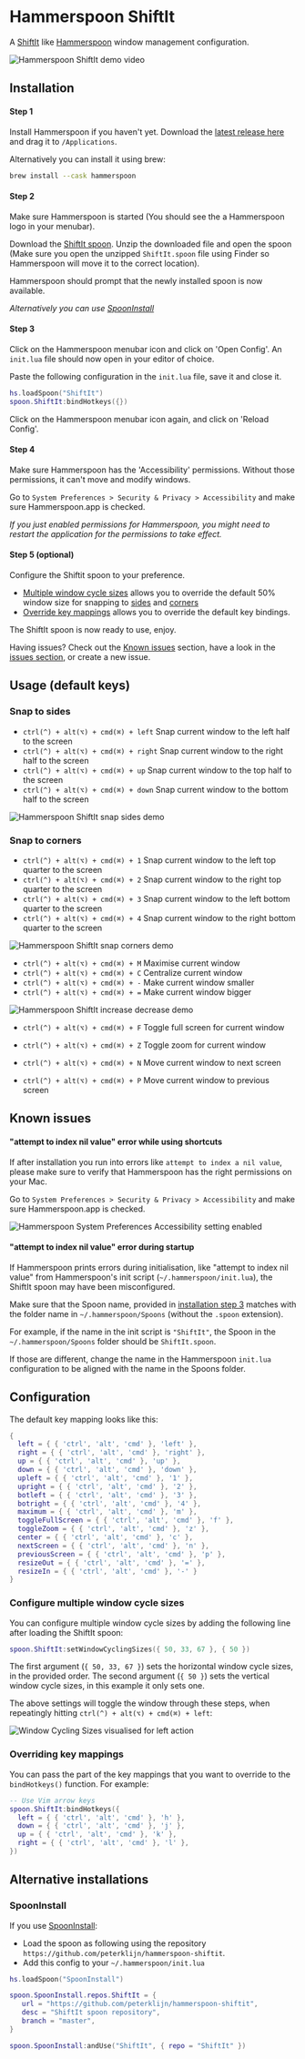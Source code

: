 # Hammerspoon ShiftIt

A [ShiftIt](https://github.com/fikovnik/ShiftIt) like [Hammerspoon](http://www.hammerspoon.org) window management configuration.

![Hammerspoon ShiftIt demo video](https://github.com/peterklijn/hammerspoon-shiftit/blob/master/images/shiftit-demo.gif?raw=true)

## Installation

#### Step 1

Install Hammerspoon if you haven't yet. Download the [latest release here](https://github.com/Hammerspoon/hammerspoon/releases/latest) and drag it to `/Applications`.

Alternatively you can install it using brew:
```bash
brew install --cask hammerspoon
```

#### Step 2

Make sure Hammerspoon is started (You should see the a Hammerspoon logo in your menubar).

Download the [ShiftIt spoon](https://github.com/peterklijn/hammerspoon-shiftit/raw/master/Spoons/ShiftIt.spoon.zip). Unzip the downloaded file and open the spoon (Make sure you open the unzipped `ShiftIt.spoon` file using Finder so Hammerspoon will move it to the correct location).

Hammerspoon should prompt that the newly installed spoon is now available.

*Alternatively you can use [SpoonInstall](#spooninstall)*

#### Step 3

Click on the Hammerspoon menubar icon and click on 'Open Config'. An `init.lua` file should now open in your editor of choice.

Paste the following configuration in the `init.lua` file, save it and close it.

```lua
hs.loadSpoon("ShiftIt")
spoon.ShiftIt:bindHotkeys({})
```

Click on the Hammerspoon menubar icon again, and click on 'Reload Config'.

#### Step 4

Make sure Hammerspoon has the 'Accessibility' permissions. Without those permissions, it can't move and modify windows.

Go to `System Preferences > Security & Privacy > Accessibility` and make sure Hammerspoon.app is checked.

_If you just enabled permissions for Hammerspoon, you might need to restart the application for the permissions to take effect._

#### Step 5 (optional)

Configure the Shiftit spoon to your preference.

- [Multiple window cycle sizes](https://github.com/peterklijn/hammerspoon-shiftit#configure-multiple-window-cycle-sizes) allows you to override the default 50% window size for snapping to [sides](https://github.com/peterklijn/hammerspoon-shiftit#snap-to-sides) and [corners](https://github.com/peterklijn/hammerspoon-shiftit#snap-to-corners)
- [Override key mappings](https://github.com/peterklijn/hammerspoon-shiftit#overriding-key-mappings) allows you to override the default key bindings.

The ShiftIt spoon is now ready to use, enjoy.

Having issues? Check out the [Known issues](https://github.com/peterklijn/hammerspoon-shiftit#known-issues) section, have a look in the [issues section](https://github.com/peterklijn/hammerspoon-shiftit/issues), or create a new issue.

## Usage (default keys)

### Snap to sides

- `ctrl(^) + alt(⌥) + cmd(⌘) + left` Snap current window to the left half to the screen
- `ctrl(^) + alt(⌥) + cmd(⌘) + right` Snap current window to the right half to the screen
- `ctrl(^) + alt(⌥) + cmd(⌘) + up` Snap current window to the top half to the screen
- `ctrl(^) + alt(⌥) + cmd(⌘) + down` Snap current window to the bottom half to the screen

![Hammerspoon ShiftIt snap sides demo](https://github.com/peterklijn/hammerspoon-shiftit/blob/master/images/shiftit-demo-snap-sides.gif?raw=true)

### Snap to corners

- `ctrl(^) + alt(⌥) + cmd(⌘) + 1` Snap current window to the left top quarter to the screen
- `ctrl(^) + alt(⌥) + cmd(⌘) + 2` Snap current window to the right top quarter to the screen
- `ctrl(^) + alt(⌥) + cmd(⌘) + 3` Snap current window to the left bottom quarter to the screen
- `ctrl(^) + alt(⌥) + cmd(⌘) + 4` Snap current window to the right bottom quarter to the screen

![Hammerspoon ShiftIt snap corners demo](https://github.com/peterklijn/hammerspoon-shiftit/blob/master/images/shiftit-demo-snap-corners.gif?raw=true)


- `ctrl(^) + alt(⌥) + cmd(⌘) + M` Maximise current window
- `ctrl(^) + alt(⌥) + cmd(⌘) + C` Centralize current window
- `ctrl(^) + alt(⌥) + cmd(⌘) + -` Make current window smaller
- `ctrl(^) + alt(⌥) + cmd(⌘) + =` Make current window bigger

![Hammerspoon ShiftIt increase decrease demo](https://github.com/peterklijn/hammerspoon-shiftit/blob/master/images/shiftit-demo-increase-decrease.gif?raw=true)

- `ctrl(^) + alt(⌥) + cmd(⌘) + F` Toggle full screen for current window
- `ctrl(^) + alt(⌥) + cmd(⌘) + Z` Toggle zoom for current window

- `ctrl(^) + alt(⌥) + cmd(⌘) + N` Move current window to next screen
- `ctrl(^) + alt(⌥) + cmd(⌘) + P` Move current window to previous screen


## Known issues

#### "attempt to index nil value" error while using shortcuts

If after installation you run into errors like `attempt to index a nil value`, please make sure to verify that Hammerspoon has the right permissions on your Mac.

Go to `System Preferences > Security & Privacy > Accessibility` and make sure Hammerspoon.app is checked.

![Hammerspoon System Preferences Accessibility setting enabled](https://github.com/peterklijn/hammerspoon-shiftit/blob/master/images/system-preferences-big-sur.png?raw=true)

#### "attempt to index nil value" error during startup

If Hammerspoon prints errors during initialisation, like "attempt to index nil value" from Hammerspoon's init script (`~/.hammerspoon/init.lua`), the ShiftIt spoon may have been misconfigured.

Make sure that the Spoon name, provided in [installation step 3](https://github.com/peterklijn/hammerspoon-shiftit#step-3) matches with the folder name in `~/.hammerspoon/Spoons` (without the `.spoon` extension).

For example, if the name in the init script is `"ShiftIt"`, the Spoon in the `~/.hammerspoon/Spoons` folder should be `ShiftIt.spoon`.

If those are different, change the name in the Hammerspoon `init.lua` configuration to be aligned with the name in the Spoons folder.


## Configuration

The default key mapping looks like this:

```lua
{
  left = { { 'ctrl', 'alt', 'cmd' }, 'left' },
  right = { { 'ctrl', 'alt', 'cmd' }, 'right' },
  up = { { 'ctrl', 'alt', 'cmd' }, 'up' },
  down = { { 'ctrl', 'alt', 'cmd' }, 'down' },
  upleft = { { 'ctrl', 'alt', 'cmd' }, '1' },
  upright = { { 'ctrl', 'alt', 'cmd' }, '2' },
  botleft = { { 'ctrl', 'alt', 'cmd' }, '3' },
  botright = { { 'ctrl', 'alt', 'cmd' }, '4' },
  maximum = { { 'ctrl', 'alt', 'cmd' }, 'm' },
  toggleFullScreen = { { 'ctrl', 'alt', 'cmd' }, 'f' },
  toggleZoom = { { 'ctrl', 'alt', 'cmd' }, 'z' },
  center = { { 'ctrl', 'alt', 'cmd' }, 'c' },
  nextScreen = { { 'ctrl', 'alt', 'cmd' }, 'n' },
  previousScreen = { { 'ctrl', 'alt', 'cmd' }, 'p' },
  resizeOut = { { 'ctrl', 'alt', 'cmd' }, '=' },
  resizeIn = { { 'ctrl', 'alt', 'cmd' }, '-' }
}
```

### Configure multiple window cycle sizes

You can configure multiple window cycle sizes by adding the following line after loading the ShiftIt spoon:

```lua
spoon.ShiftIt:setWindowCyclingSizes({ 50, 33, 67 }, { 50 })
```

The first argument (`{ 50, 33, 67 }`) sets the horizontal window cycle sizes, in the provided order.
The second argument (`{ 50 }`) sets the vertical window cycle sizes, in this example it only sets one.

The above settings will toggle the window through these steps, when repeatingly hitting `ctrl(^) + alt(⌥) + cmd(⌘) + left`:

![Window Cycling Sizes visualised for left action](https://github.com/peterklijn/hammerspoon-shiftit/blob/master/images/window-cycling-sizes-visualised.png?raw=true)

### Overriding key mappings

You can pass the part of the key mappings that you want to override to the `bindHotkeys()` function. For example:

```lua
-- Use Vim arrow keys
spoon.ShiftIt:bindHotkeys({
  left = { { 'ctrl', 'alt', 'cmd' }, 'h' },
  down = { { 'ctrl', 'alt', 'cmd' }, 'j' },
  up = { { 'ctrl', 'alt', 'cmd' }, 'k' },
  right = { { 'ctrl', 'alt', 'cmd' }, 'l' },
})
```

## Alternative installations

### SpoonInstall

If you use [SpoonInstall](https://www.hammerspoon.org/Spoons/SpoonInstall.html):

- Load the spoon as following using the repository `https://github.com/peterklijn/hammerspoon-shiftit`.
- Add this config to your `~/.hammerspoon/init.lua`
 ```lua
hs.loadSpoon("SpoonInstall")

spoon.SpoonInstall.repos.ShiftIt = {
    url = "https://github.com/peterklijn/hammerspoon-shiftit",
    desc = "ShiftIt spoon repository",
    branch = "master",
}

spoon.SpoonInstall:andUse("ShiftIt", { repo = "ShiftIt" })
```

